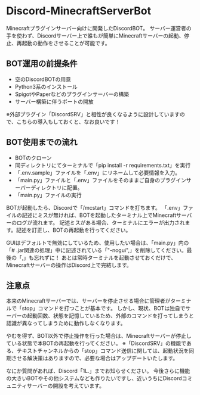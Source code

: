 # Discord-MinecraftServerBot

Minecraftプラグインサーバー向けに開発したDiscordBOT。
サーバー運営者の手を使わず、Discordサーバー上で誰もが簡単にMinecraftサーバーの起動、停止、再起動の動作をさせることが可能です。

## BOT運用の前提条件

* 空のDiscordBOTの用意
* Python3系のインストール
* SpigotやPaperなどのプラグインサーバーの構築
* サーバー構築に伴うポートの開放

※外部プラグイン「DiscordSRV」と相性が良くなるように設計していますので、こちらの導入もしておくと、なお良いです！

## BOT使用までの流れ

* BOTのクローン
* 同ディレクトリにてターミナルで「pip install -r requirements.txt」を実行
* 「.env.sample」ファイルを「.env」にリネームして必要情報を入力。
* 「main.py」ファイルと「.env」ファイルをそのままご自身のプラグインサーバーディレクトリに配置。
* 「main.py」ファイルの実行

BOTが起動したら、Discordで「/mcstart」コマンドを打ちます。
「.env」ファイルの記述にミスが無ければ、BOTを起動したターミナル上でMinecraftサーバーのログが流れます。
記述ミスがある場合、ターミナルにエラーが出力されます。記述を訂正し、BOTの再起動を行ってください。

GUIはデフォルトで無効にしているため、使用したい場合は、「main.py」内の「# .jar関連の処理」中に記述されている「"-nogui",」を削除してください。最後の「,」も忘れずに！
あとは常時ターミナルを起動させておくだけで、Minecraftサーバーの操作はDiscord上で完結します。

## 注意点

本来のMinecraftサーバーでは、サーバーを停止させる場合に管理者がターミナルで「stop」コマンドを打つことが基本です。
しかし、現状、BOTは独自でサーバーの起動回数、状態を記憶しているため、外部のコマンドを打ってしまうと認識が異なってしまうために動作しなくなります。

やむを得ず、BOT以外で停止操作を行った場合は、Minecraftサーバーが停止している状態で本BOTの再起動を行ってください。
※「DiscordSRV」の機能である、テキストチャンネルからの「stop」コマンド送信に関しては、起動状況を同期させる解決策はありますので、必要な場合はアップデートいたします。

なにか質問があれば、Discord「1L.」までお知らせください。
今後さらに機能の大きいBOTやその他システムなども作りたいですし、近いうちにDiscordコミュニティサーバーの開設を考えています。

